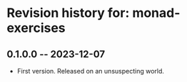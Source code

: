 # Revision history for: monad-exercises

## 0.1.0.0 -- 2023-12-07

* First version. Released on an unsuspecting world.


